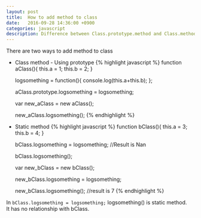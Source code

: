 ```yaml
---
layout: post
title:  How to add method to class
date:   2016-09-28 14:36:00 +0900
categories: javascript
description: Difference between Class.prototype.method and Class.method
---
```


There are two ways to add method to class<br>

- Class method - Using prototype
{% highlight javascript %}
function aClass(){
        this.a = 1;
        this.b = 2;
    }

    logsomething = function(){
        console.log(this.a+this.b);
    };

    aClass.prototype.logsomething = logsomething;
    
    var new_aClass = new aClass();

    new_aClass.logsomething();
{% endhighlight %}



- Static method
{% highlight javascript %}
    function bClass(){
        this.a = 3;
        this.b = 4;
    }

    bClass.logsomething = logsomething; //Result is Nan

    bClass.logsomething();

    var new_bClass = new bClass();

    new_bClass.logsomething = logsomething;

    new_bClass.logsomething();  //result is 7
{% endhighlight %}

In `bClass.logsomething = logsomething;` logsomething() is static method.<br>
It has no relationship with bClass.
